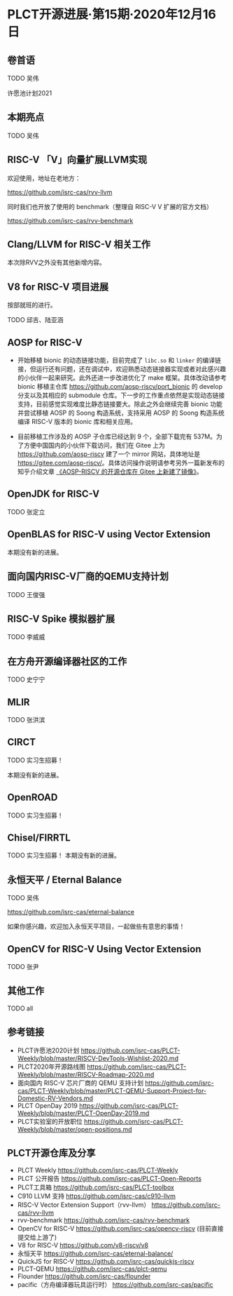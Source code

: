 # PLCT开源进展·第15期·2020年12月16日

## 卷首语

TODO 吴伟

许愿池计划2021

## 本期亮点

TODO 吴伟

## RISC-V 「V」向量扩展LLVM实现

欢迎使用，地址在老地方：

https://github.com/isrc-cas/rvv-llvm

同时我们也开放了使用的 benchmark（整理自 RISC-V V 扩展的官方文档）

https://github.com/isrc-cas/rvv-benchmark

## Clang/LLVM for RISC-V 相关工作

本次除RVV之外没有其他新增内容。

## V8 for RISC-V 项目进展

按部就班的进行。

TODO 邱吉、陆亚涵

## AOSP for RISC-V

- 开始移植 bionic 的动态链接功能，目前完成了 `libc.so` 和 `linker` 的编译链接，但运行还有问题，还在调试中，欢迎熟悉动态链接器实现或者对此感兴趣的小伙伴一起来研究。此外还进一步改进优化了 make 框架。具体改动请参考 bionic 移植主仓库 <https://github.com/aosp-riscv/port_bionic> 的 develop 分支以及其相应的 submodule 仓库。下一步的工作重点依然是实现动态链接支持，目前感觉实现难度比静态链接要大。除此之外会继续完善 bionic 功能并尝试移植 AOSP 的 Soong 构造系统，支持采用 AOSP 的 Soong 构造系统编译 RISC-V 版本的 bionic 库和相关应用。

- 目前移植工作涉及的 AOSP 子仓库已经达到 9 个，全部下载完有 537M。为了方便中国国内的小伙伴下载访问，我们在 Gitee 上为 <https://github.com/aosp-riscv> 建了一个 mirror 网站，具体地址是 <https://gitee.com/aosp-riscv/>。具体访问操作说明请参考另外一篇新发布的知乎介绍文章 [《AOSP-RISCV 的开源仓库在 Gitee 上新建了镜像》](https://zhuanlan.zhihu.com/p/337032693)。

## OpenJDK for RISC-V

TODO 张定立

## OpenBLAS for RISC-V using Vector Extension

本期没有新的进展。

## 面向国内RISC-V厂商的QEMU支持计划

TODO 王俊强

## RISC-V Spike 模拟器扩展

TODO 李威威

## 在方舟开源编译器社区的工作

TODO 史宁宁

## MLIR

TODO 张洪滨

## CIRCT

TODO 实习生招募！

本期没有新的进展。

## OpenROAD

TODO 实习生招募！

## Chisel/FIRRTL

TODO 实习生招募！
本期没有新的进展。

## 永恒天平 / Eternal Balance

TODO 吴伟

https://github.com/isrc-cas/eternal-balance

如果你感兴趣，欢迎加入永恒天平项目，一起做些有意思的事情！

## OpenCV for RISC-V Using Vector Extension

TODO 张尹

## 其他工作

TODO all

## 参考链接

- PLCT许愿池2020计划 https://github.com/isrc-cas/PLCT-Weekly/blob/master/RISCV-DevTools-Wishlist-2020.md
- PLCT2020年开源路线图 https://github.com/isrc-cas/PLCT-Weekly/blob/master/RISCV-Roadmap-2020.md
- 面向国内 RISC-V 芯片厂商的 QEMU 支持计划 https://github.com/isrc-cas/PLCT-Weekly/blob/master/PLCT-QEMU-Support-Project-for-Domestic-RV-Vendors.md
- PLCT OpenDay 2019 https://github.com/isrc-cas/PLCT-Weekly/blob/master/PLCT-OpenDay-2019.md
- PLCT实验室的开放职位 https://github.com/isrc-cas/PLCT-Weekly/blob/master/open-positions.md

## PLCT开源仓库及分享

- PLCT Weekly https://github.com/isrc-cas/PLCT-Weekly
- PLCT 公开报告 https://github.com/isrc-cas/PLCT-Open-Reports
- PLCT工具箱 https://github.com/isrc-cas/PLCT-toolbox
- C910 LLVM 支持 https://github.com/isrc-cas/c910-llvm
- RISC-V Vector Extension Support（rvv-llvm） https://github.com/isrc-cas/rvv-llvm
- rvv-benchmark https://github.com/isrc-cas/rvv-benchmark
- OpenCV for RISC-V https://github.com/isrc-cas/opencv-riscv (目前直接提交给上游了)
- V8 for RISC-V https://github.com/v8-riscv/v8
- 永恒天平 https://github.com/isrc-cas/eternal-balance/
- QuickJS for RISC-V https://github.com/isrc-cas/quickjs-riscv
- PLCT-QEMU https://github.com/isrc-cas/plct-qemu
- Flounder https://github.com/isrc-cas/flounder
- pacific（方舟编译器玩具运行时） https://github.com/isrc-cas/pacific

